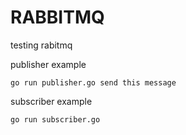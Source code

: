 # RABBITMQ
testing rabitmq

publisher example
```
go run publisher.go send this message
```

subscriber example
```
go run subscriber.go
```